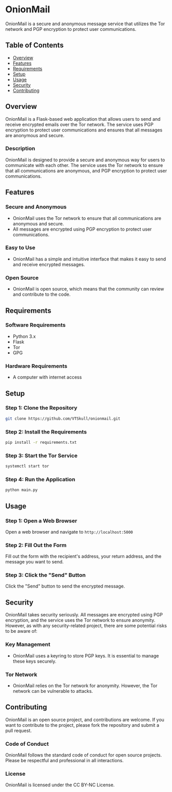

# OnionMail


OnionMail is a secure and anonymous message service that utilizes the Tor network and PGP encryption to protect user communications.

## Table of Contents

* [Overview](#overview)
* [Features](#features)
* [Requirements](#requirements)
* [Setup](#setup)
* [Usage](#usage)
* [Security](#security)
* [Contributing](#contributing)

## Overview

OnionMail is a Flask-based web application that allows users to send and receive encrypted emails over the Tor network. The service uses PGP encryption to protect user communications and ensures that all messages are anonymous and secure.

### Description

OnionMail is designed to provide a secure and anonymous way for users to communicate with each other. The service uses the Tor network to ensure that all communications are anonymous, and PGP encryption to protect user communications.

## Features

### Secure and Anonymous

* OnionMail uses the Tor network to ensure that all communications are anonymous and secure.
* All messages are encrypted using PGP encryption to protect user communications.

### Easy to Use

* OnionMail has a simple and intuitive interface that makes it easy to send and receive encrypted messages.

### Open Source

* OnionMail is open source, which means that the community can review and contribute to the code.

## Requirements

### Software Requirements

* Python 3.x
* Flask
* Tor
* GPG

### Hardware Requirements

* A computer with internet access

## Setup

### Step 1: Clone the Repository

```bash
git clone https://github.com/VTSkull/onionmail.git
```

### Step 2: Install the Requirements

```bash
pip install -r requirements.txt
```

### Step 3: Start the Tor Service

```bash
systemctl start tor
```

### Step 4: Run the Application

```bash
python main.py
```
 
## Usage

### Step 1: Open a Web Browser

Open a web browser and navigate to `http://localhost:5000`

### Step 2: Fill Out the Form

Fill out the form with the recipient's address, your return address, and the message you want to send.

### Step 3: Click the "Send" Button

Click the "Send" button to send the encrypted message.

## Security

OnionMail takes security seriously. All messages are encrypted using PGP encryption, and the service uses the Tor network to ensure anonymity. However, as with any security-related project, there are some potential risks to be aware of:

### Key Management

* OnionMail uses a keyring to store PGP keys. It is essential to manage these keys securely.

### Tor Network

* OnionMail relies on the Tor network for anonymity. However, the Tor network can be vulnerable to attacks.

## Contributing

OnionMail is an open source project, and contributions are welcome. If you want to contribute to the project, please fork the repository and submit a pull request.

### Code of Conduct

OnionMail follows the standard code of conduct for open source projects. Please be respectful and professional in all interactions.

### License

OnionMail is licensed under the CC BY-NC License.